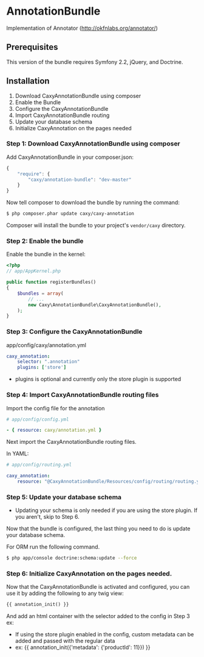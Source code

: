 AnnotationBundle
================

Implementation of Annotator (http://okfnlabs.org/annotator/)

## Prerequisites

This version of the bundle requires Symfony 2.2, jQuery, and Doctrine.

## Installation

1. Download CaxyAnnotationBundle using composer
2. Enable the Bundle
3. Configure the CaxyAnnotationBundle
4. Import CaxyAnnotationBundle routing
5. Update your database schema
6. Initialize CaxyAnnotation on the pages needed

### Step 1: Download CaxyAnnotationBundle using composer

Add CaxyAnnotationBundle in your composer.json:

```js
{
    "require": {
        "caxy/annotation-bundle": "dev-master"
    }
}
```

Now tell composer to download the bundle by running the command:

``` bash
$ php composer.phar update caxy/caxy-annotation
```

Composer will install the bundle to your project's `vendor/caxy` directory.

### Step 2: Enable the bundle

Enable the bundle in the kernel:

``` php
<?php
// app/AppKernel.php

public function registerBundles()
{
    $bundles = array(
        // ...
        new Caxy\AnnotationBundle\CaxyAnnotationBundle(),
    );
}
```

### Step 3: Configure the CaxyAnnotationBundle

app/config/caxy/annotation.yml

``` yaml
caxy_annotation:
    selector: ".annotation"
    plugins: ['store']
```

* plugins is optional and currently only the store plugin is supported

### Step 4: Import CaxyAnnotationBundle routing files

Import the config file for the annotation

``` yaml
# app/config/config.yml

- { resource: caxy/annotation.yml }
```

Next import the CaxyAnnotationBundle routing files.

In YAML:

``` yaml
# app/config/routing.yml

caxy_annotation:
    resource: "@CaxyAnnotationBundle/Resources/config/routing/routing.yml"
```

### Step 5: Update your database schema

* Updating your schema is only needed if you are using the store plugin. If you aren't, skip to Step 6.

Now that the bundle is configured, the last thing you need to do is update your
database schema.

For ORM run the following command.

``` bash
$ php app/console doctrine:schema:update --force
```

### Step 6: Initialize CaxyAnnotation on the pages needed.

Now that the CaxyAnnotationBundle is activated and configured, you can use it by adding the following to any twig view:

``` php
{{ annotation_init() }}
```

And add an html container with the selector added to the config in Step 3
ex: <div class="annotation"></div>

* If using the store plugin enabled in the config, custom metadata can be added and passed with the regular data
* ex: {{ annotation_init({'metadata': {'productId': 11}}) }}


